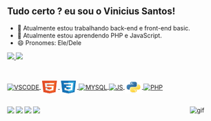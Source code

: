 ## Tudo certo ? eu sou o Vinicius Santos!
- 🔭 Atualmente estou trabalhando back-end e front-end basic.
- 🌱 Atualmente estou aprendendo PHP e JavaScript.
- 😄 Pronomes: Ele/Dele
<div>
  <a href="https://www.linkedin.com/in/edson-vinicius-685a90302/" target="_blank">
    <img style="height: "180em";" src="https://github-readme-stats.vercel.app/api?username=ViniciusS4ntos&theme=shadow_red&show_icons=true" target="_blank">
    <img style="height: "180em";" 
     src="https://github-readme-stats.vercel.app/api/top-langs/?username=ViniciusS4ntos&layout=compact&bg_color=000000&title_color=740102&text_color=4F0000&icon_color=E63946&border_color=4F0000"/>
</div>
    
##
<div style="display: inline_block"><br>
  
  <img align="center" alt="VSCODE" height="30" width="40" src="https://cdn.jsdelivr.net/gh/devicons/devicon@latest/icons/vscode/vscode-original.svg"/>
  <img align="center" alt="HTML" height="30" width="40" src="https://raw.githubusercontent.com/devicons/devicon/master/icons/html5/html5-original.svg"/>
  <img align="center" alt="CSS" height="30" width="40" src="https://raw.githubusercontent.com/devicons/devicon/master/icons/css3/css3-original.svg"/>
  <img align="center" alt="MYSQL" height="30" width="40" src="https://cdn.jsdelivr.net/gh/devicons/devicon@latest/icons/mysql/mysql-original.svg"/>
  <img align="center" alt="JS" height="30" width="40" src="https://cdn.jsdelivr.net/gh/devicons/devicon@latest/icons/javascript/javascript-original.svg"/>
  <img align="center" alt="Python" height="30" width="40" src="https://raw.githubusercontent.com/devicons/devicon/master/icons/python/python-original.svg"/>
  <img align="center" alt="PHP" height="30" width="40" src="https://cdn.jsdelivr.net/gh/devicons/devicon@latest/icons/php/php-original.svg"/> 
</div>
    
 ##
<div> <! -- LInks para contatos -->
  <a href="https://www.instagram.com/viniftx.c/" target="_blank"><img src="https://img.shields.io/badge/-Instagram-%23E4405F?style=for-the-badge&logo=instagram&logoColor=white" target="_blank"></a>
</a>
 <a href="https://discord.gg/ERqQ9P3m" target="_blank"><img src="https://img.shields.io/badge/Discord-7289DA?style=for-the-badge&logo=discord&logoColor=white" target="_blank"></a> 
  <a href = "edsonviniciussouza2006@gmail.com"><img src="https://img.shields.io/badge/-Gmail-%23333?style=for-the-badge&logo=gmail&logoColor=white" target="_blank"></a>
  <a href="https://www.linkedin.com/in/edson-vinicius-685a90302/" target="_blank"><img src="https://img.shields.io/badge/-LinkedIn-%230077B5?style=for-the-badge&logo=linkedin&logoColor=white" target="_blank"></a> 
  <img align="right" alt="gif" height="60" width="80" src="https://i.pinimg.com/originals/1e/b9/29/1eb92941294f7705f188e37fb2979fef.gif"/>
</div>

<div>
</div>
